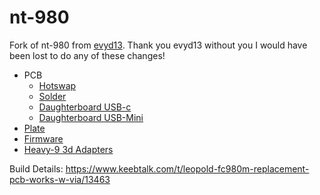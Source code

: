# nt-980

Fork of nt-980 from [evyd13](https://github.com/evyd13/nt-series/tree/main/nt-980).  Thank you evyd13 without you I would have been lost to do any of these changes!

* PCB
  * [Hotswap](https://github.com/davek184/nt-series/tree/main/nt-980/hotswap)
  * [Solder](https://github.com/davek184/nt-series/tree/main/nt-980/solder)
  * [Daughterboard USB-c](https://github.com/davek184/nt-series/tree/main/nt-980/pcb-daughterboard-usb-c)
  * [Daughterboard USB-Mini](https://github.com/davek184/nt-series/tree/main/nt-980/pcb-daughterboard-usb-mini)
* [Plate](https://github.com/davek184/nt-series/tree/main/nt-980/plate)
* [Firmware](https://github.com/davek184/nt-series/tree/main/nt-980/firmware)
* [Heavy-9 3d Adapters](https://github.com/davek184/nt-series/tree/main/nt-980/heavy-9-adapter)

Build Details: https://www.keebtalk.com/t/leopold-fc980m-replacement-pcb-works-w-via/13463
